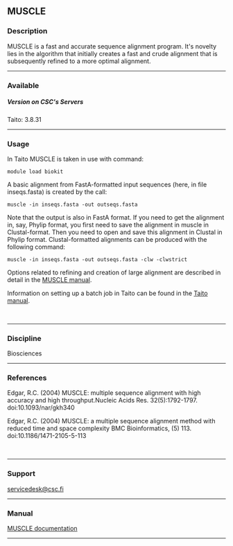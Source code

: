 ## MUSCLE

### Description

MUSCLE is a fast and accurate sequence alignment program. It's novelty
lies in the algorithm that initially creates a fast and crude alignment
that is subsequently refined to a more optimal alignment.

------------------------------------------------------------------------

### Available

##### Version on CSC's Servers

  
Taito: 3.8.31

------------------------------------------------------------------------

### Usage

In Taito MUSCLE is taken in use with command:

    module load biokit

A basic alignment from FastA-formatted input sequences (here, in file
inseqs.fasta) is created by the call:

    muscle -in inseqs.fasta -out outseqs.fasta

Note that the output is also in FastA format. If you need to get the
alignment in, say, Phylip format, you first need to save the alignment
in muscle in Clustal-format. Then you need to open and save this
alignment in Clustal in Phylip format. Clustal-formatted alignments can
be produced with the following command:

    muscle -in inseqs.fasta -out outseqs.fasta -clw -clwstrict

Options related to refining and creation of large alignment are
described in detail in the [MUSCLE manual].

Information on setting up a batch job in Taito can be found in the
[Taito manual].

 

------------------------------------------------------------------------

### Discipline

Biosciences  

------------------------------------------------------------------------

### References

Edgar, R.C. (2004) MUSCLE: multiple sequence alignment with high
accuracy and high throughput.Nucleic Acids Res. 32(5):1792-1797.  
doi:10.1093/nar/gkh340

  
Edgar, R.C. (2004) MUSCLE: a multiple sequence alignment method with
reduced time and space complexity BMC Bioinformatics, (5) 113.  
doi:10.1186/1471-2105-5-113

 

------------------------------------------------------------------------

### Support

servicedesk@csc.fi

------------------------------------------------------------------------

### Manual

[MUSCLE documentation][MUSCLE manual]

------------------------------------------------------------------------

  [MUSCLE manual]: http://www.drive5.com/muscle/manual/
  [Taito manual]: http://research.csc.fi/taito-batch-jobs
